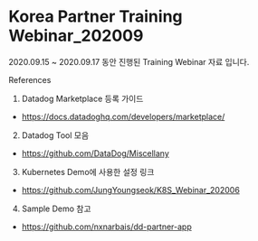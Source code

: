 # Korea Partner Training Webinar_202009
2020.09.15 ~ 2020.09.17 동안 진행된 Training Webinar 자료 입니다.

References
1. Datadog Marketplace 등록 가이드
  * https://docs.datadoghq.com/developers/marketplace/
  
2. Datadog Tool 모음
  * https://github.com/DataDog/Miscellany
  
3. Kubernetes Demo에 사용한 설정 링크
  * https://github.com/JungYoungseok/K8S_Webinar_202006
  
4. Sample Demo 참고
  * https://github.com/nxnarbais/dd-partner-app
